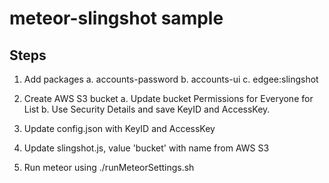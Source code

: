 meteor-slingshot sample
=======================
## Steps

1. Add packages
        a. accounts-password
        b. accounts-ui
        c. edgee:slingshot

2. Create AWS S3 bucket
        a. Update bucket Permissions for Everyone for List
        b. Use Security Details and save KeyID and AccessKey.
      
3. Update config.json with KeyID and AccessKey

4. Update slingshot.js, value 'bucket' with name from AWS S3

5. Run meteor using ./runMeteorSettings.sh 